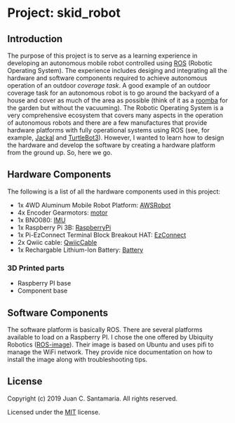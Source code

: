 # Project: skid_robot

## Introduction

The purpose of this project is to serve as a learning experience in developing an autonomous mobile robot controlled using [ROS] (Robotic Operating System). The experience includes desiging and integrating all the hardware and software components required to achieve autonomous operation of an outdoor _coverage task_. A good example of an outdoor coverage task for an autonomous robot is to go around the backyard of a house and cover as much of the area as possible (think of it as a [roomba] for the garden but without the vacuuming).  The Robotic Operating System is a very comprehensive ecosystem that covers many aspects in the operation of autonomous robots and there are a few manufactures that provide hardware platforms with fully operational systems using ROS (see, for example, [Jackal] and [TurtleBot3]). However, I wanted to learn how to design the hardware and develop the software by creating a hardware platform from the ground up.  So, here we go.

## Hardware Components

The following is a list of all the hardware components used in this project:
- 1x 4WD Aluminum Mobile Robot Platform: [AWSRobot]
- 4x Encoder Gearmotors: [motor]
- 1x BNO080: [IMU]
- 1x Raspberry Pi 3B: [RaspberryPi]
- 1x Pi-EzConnect Terminal Block Breakout HAT: [EzConnect]
- 2x Qwiic cable: [QwiicCable]
- 1x Rechargable Lithium-Ion Battery: [Battery]

### 3D Printed parts
- Raspberry PI base
- Component base

## Software Components

The software platform is basically ROS.  There are several platforms available to load on a Raspberry PI. I chose the one offered by Ubiquity Robotics ([ROS-image]). Their image is based on Ubuntu and uses pifi to manage the WiFi network. They provide nice documentation on how to install the image along with troubleshooting tips.

## License

Copyright (c) 2019 Juan C. Santamaria. All rights reserved.

Licensed under the [MIT] license.

[//]: # (These are reference links used in the body of this note and get stripped out when the markdown processor does its job.)
   [ROS]: https://www.ros.org/
   [roomba]: https://www.irobot.com/roomba
   [Jackal]: https://robots.ros.org/jackal/
   [TurtleBot3]: https://emanual.robotis.com/docs/en/platform/turtlebot3/overview/
   [AWSRobot]: http://shop.alsrobot.com/index.php?route=product/product&product_id=535
   [motor]: https://www.amazon.com/gp/product/B07GNGQ24C/ref=ppx_yo_dt_b_search_asin_title?ie=UTF8&psc=1
   [IMU]: https://www.sparkfun.com/products/14686
   [RaspberryPi]: https://www.sparkfun.com/products/14643
   [EzConnect]: https://www.adafruit.com/product/2711
   [QwiicCable]: https://www.sparkfun.com/products/14425
   [Battery]: https://www.amazon.com/gp/product/B007RQW5WG/ref=ppx_yo_dt_b_search_asin_image?ie=UTF8&psc=1
   [ROS-image]: https://downloads.ubiquityrobotics.com/pi.html
   [MIT]: LICENSE
